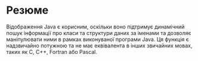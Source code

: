 # Резюме
Відображення Java є корисним, оскільки воно підтримує динамічний пошук інформації про класи
та структури даних за іменами та дозволяє маніпулювати ними в рамках виконуваної програми Java.
Ця функція є надзвичайно потужною та не має еквівалента в інших звичайних мовах, таких як C, C++, Fortran або Pascal.